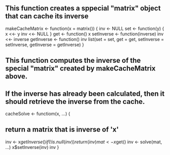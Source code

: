 ## This function creates a sppecial "matrix" object that can cache its inverse

makeCacheMatrix <- function(x = matrix()) {
inv <- NULL
set <- function(y) {
       x <<- y
       inv <<- NULL 
}
get <- function() x
setInverse <- function(inverse) inv <<- inverse
getInverse <- function() inv
list(set = set,
     get = get,
     setInverse = setInverse,
     getInverse = getInverse)
}

## This function computes the inverse of the special "matrix" created by makeCacheMatrix above.
## If the inverse has already been calculated, then it should retrieve the inverse from the cache.

cacheSolve <- functiom(x, ...) {
## return a matrix that is inverse of 'x'
inv <- x$getInverse()
if(!is.null(inv)) {
       return(inv)
}
mat <- x$get()
inv <- solve(mat, ...)
x$setInverse(inv)
inv
}

